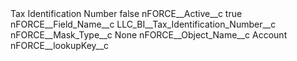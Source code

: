 <?xml version="1.0" encoding="UTF-8"?>
<CustomMetadata xmlns="http://soap.sforce.com/2006/04/metadata" xmlns:xsi="http://www.w3.org/2001/XMLSchema-instance" xmlns:xsd="http://www.w3.org/2001/XMLSchema">
    <label>Tax Identification Number</label>
    <protected>false</protected>
    <values>
        <field>nFORCE__Active__c</field>
        <value xsi:type="xsd:boolean">true</value>
    </values>
    <values>
        <field>nFORCE__Field_Name__c</field>
        <value xsi:type="xsd:string">LLC_BI__Tax_Identification_Number__c</value>
    </values>
    <values>
        <field>nFORCE__Mask_Type__c</field>
        <value xsi:type="xsd:string">None</value>
    </values>
    <values>
        <field>nFORCE__Object_Name__c</field>
        <value xsi:type="xsd:string">Account</value>
    </values>
    <values>
        <field>nFORCE__lookupKey__c</field>
        <value xsi:nil="true"/>
    </values>
</CustomMetadata>
